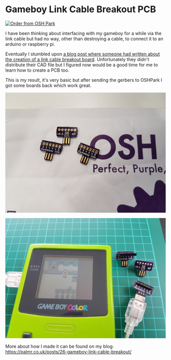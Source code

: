 # Gameboy Link Cable Breakout PCB

<a href="https://oshpark.com/shared_projects/srSgm3Yj"><img src="https://oshpark.com/assets/badge-5b7ec47045b78aef6eb9d83b3bac6b1920de805e9a0c227658eac6e19a045b9c.png" alt="Order from OSH Park"></img></a>

I have been thinking about interfacing with my gameboy for a while via the link cable but had no way, other than destroying a cable, to connect it to an arduino or raspberry pi.

Eventually I stumbled upon [a blog post where someone had written about the creation of a link cable breakout board](http://obskyr.io/lanette/devlog/making-a-game-boy-link-cable-breakout-board/). Unfortunately they didn't distribute their CAD file but I figured now would be a good time for me to learn how to create a PCB too.

This is my result, it's very basic but after sending the gerbers to OSHPark I got some boards back which work great.

![Fresh from the envelope](images/bare-pcb.jpg)

![With a variety of headers soldered on](images/with-headers.jpg)

More about how I made it can be found on my blog: https://palmr.co.uk/posts/26-gameboy-link-cable-breakout/
